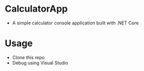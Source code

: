 # CalculatorApp

- A simple calculator console application built with .NET Core

# Usage
- Clone this repo
- Debug using Visual Studio

